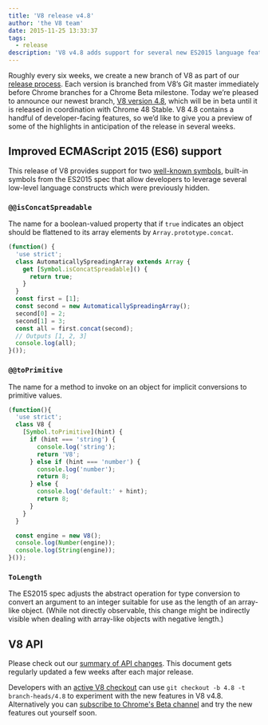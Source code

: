 ```yaml
---
title: 'V8 release v4.8'
author: 'the V8 team'
date: 2015-11-25 13:33:37
tags:
  - release
description: 'V8 v4.8 adds support for several new ES2015 language features.'
---
```

Roughly every six weeks, we create a new branch of V8 as part of our [release process](/docs/release-process). Each version is branched from V8’s Git master immediately before Chrome branches for a Chrome Beta milestone. Today we’re pleased to announce our newest branch, [V8 version 4.8](https://chromium.googlesource.com/v8/v8.git/+log/branch-heads/4.8), which will be in beta until it is released in coordination with Chrome 48 Stable. V8 4.8 contains a handful of developer-facing features, so we’d like to give you a preview of some of the highlights in anticipation of the release in several weeks.

<!--truncate-->
## Improved ECMAScript 2015 (ES6) support

This release of V8 provides support for two [well-known symbols](https://developer.mozilla.org/en-US/docs/Web/JavaScript/Reference/Global_Objects/Symbol#Well-known_symbols), built-in symbols from the ES2015 spec that allow developers to leverage several low-level language constructs which were previously hidden.

### `@@isConcatSpreadable`

The name for a boolean-valued property that if `true` indicates an object should be flattened to its array elements by `Array.prototype.concat`.

```js
(function() {
  'use strict';
  class AutomaticallySpreadingArray extends Array {
    get [Symbol.isConcatSpreadable]() {
      return true;
    }
  }
  const first = [1];
  const second = new AutomaticallySpreadingArray();
  second[0] = 2;
  second[1] = 3;
  const all = first.concat(second);
  // Outputs [1, 2, 3]
  console.log(all);
}());
```

### `@@toPrimitive`

The name for a method to invoke on an object for implicit conversions to primitive values.

```js
(function(){
  'use strict';
  class V8 {
    [Symbol.toPrimitive](hint) {
      if (hint === 'string') {
        console.log('string');
        return 'V8';
      } else if (hint === 'number') {
        console.log('number');
        return 8;
      } else {
        console.log('default:' + hint);
        return 8;
      }
    }
  }

  const engine = new V8();
  console.log(Number(engine));
  console.log(String(engine));
}());
```

### `ToLength`

The ES2015 spec adjusts the abstract operation for type conversion to convert an argument to an integer suitable for use as the length of an array-like object. (While not directly observable, this change might be indirectly visible when dealing with array-like objects with negative length.)

## V8 API

Please check out our [summary of API changes](https://docs.google.com/document/d/1g8JFi8T_oAE_7uAri7Njtig7fKaPDfotU6huOa1alds/edit). This document gets regularly updated a few weeks after each major release.

Developers with an [active V8 checkout](https://v8.dev/docs/source-code#using-git) can use `git checkout -b 4.8 -t branch-heads/4.8` to experiment with the new features in V8 v4.8. Alternatively you can [subscribe to Chrome's Beta channel](https://www.google.com/chrome/browser/beta.html) and try the new features out yourself soon.
